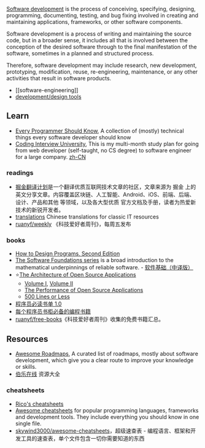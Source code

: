 [Software development](https://en.wikipedia.org/wiki/Software_development) is the process of conceiving, specifying, designing, programming, documenting, testing, and bug fixing involved in creating and maintaining applications, frameworks, or other software components. 

Software development is a process of writing and maintaining the source code, but in a broader sense, it includes all that is involved between the conception of the desired software through to the final manifestation of the software, sometimes in a planned and structured process.

Therefore, software development may include research, new development, prototyping, modification, reuse, re-engineering, maintenance, or any other activities that result in software products.


- [[software-engineering]]
- [development/design tools](Tools)



## Learn
- [Every Programmer Should Know](https://github.com/mtdvio/every-programmer-should-know), A collection of (mostly) technical things every software developer should know
- [Coding Interview University](https://github.com/jwasham/coding-interview-university), This is my multi-month study plan for going from web developer (self-taught, no CS degree) to software engineer for a large company. [zh-CN](https://github.com/jwasham/coding-interview-university/blob/main/translations/README-cn.md)

### readings
- [掘金翻译计划](https://github.com/xitu/gold-miner)是一个翻译优质互联网技术文章的社区，文章来源为 掘金 上的英文分享文章。内容覆盖区块链、人工智能、Android、iOS、前端、后端、设计、产品和其他 等领域，以及各大型优质 官方文档及手册，读者为热爱新技术的新锐开发者。
- [translations](https://github.com/oldratlee/translations) Chinese translations for classic IT resources
- [ruanyf/weekly](https://github.com/ruanyf/weekly) 《科技爱好者周刊》，每周五发布

### books
- [How to Design Programs, Second Edition](https://htdp.org/)
- [The Software Foundations series](https://softwarefoundations.cis.upenn.edu/) is a broad introduction to the mathematical underpinnings of reliable software. - [软件基础（中译版）](https://github.com/Coq-zh/SF-zh)
- :star:[The Architecture of Open Source Applications](http://aosabook.org/en/index.html)
  - [Volume I](http://aosabook.org/en/intro1.html), [Volume II](http://aosabook.org/en/intro2.html)
  - [The Performance of Open Source Applications](http://aosabook.org/en/posa/introduction.html)
  - [500 Lines or Less](http://aosabook.org/en/500L/introduction.html)
- [程序员必读书单 1.0](http://lucida.me/blog/developer-reading-list/)
- [每个程序员书柜必备的编程书籍](https://mp.weixin.qq.com/s/ZMsVmkTqx9asr4-T8t6wvA)
- [ruanyf/free-books](https://github.com/ruanyf/free-books)《科技爱好者周刊》收集的免费书籍汇总。



## Resources
- [Awesome Roadmaps](https://github.com/liuchong/awesome-roadmaps), A curated list of roadmaps, mostly about software development, which give you a clear route to improve your knowledge or skills.
- [伯乐在线](https://github.com/jobbole) 资源大全

### cheatsheets
- [Rico's cheatsheets](https://devhints.io/) 
- [Awesome cheatsheets](https://github.com/LeCoupa/awesome-cheatsheets) for popular programming languages, frameworks and development tools. They include everything you should know in one single file.
- [skywind3000/awesome-cheatsheets](https://github.com/skywind3000/awesome-cheatsheets)，超级速查表 - 编程语言、框架和开发工具的速查表，单个文件包含一切你需要知道的东西
